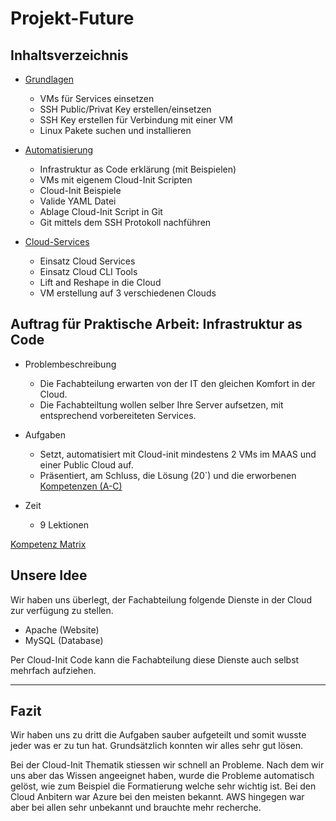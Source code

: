 Projekt-Future
========
## Inhaltsverzeichnis
- [Grundlagen](https://github.com/ask-yo-girl-about-me/Project-Future/tree/main/01_Grundlage)
    - VMs für Services einsetzen
    - SSH Public/Privat Key erstellen/einsetzen
    - SSH Key erstellen für Verbindung mit einer VM
    - Linux Pakete suchen und installieren


- [Automatisierung](https://github.com/ask-yo-girl-about-me/Project-Future/tree/main/02_Automatisierung)
    - Infrastruktur as Code erklärung (mit Beispielen)
    - VMs mit eigenem Cloud-Init Scripten
    - Cloud-Init Beispiele
    - Valide YAML Datei
    - Ablage Cloud-Init Script in Git
    - Git mittels dem SSH Protokoll nachführen
    
- [Cloud-Services](https://github.com/ask-yo-girl-about-me/Project-Future/tree/main/03_Cloud-Services)
    - Einsatz Cloud Services
    - Einsatz Cloud CLI Tools
    - Lift and Reshape in die Cloud
    - VM erstellung auf 3 verschiedenen Clouds

## Auftrag für Praktische Arbeit: Infrastruktur as Code
- Problembeschreibung
    - Die Fachabteilung erwarten von der IT den gleichen Komfort in der Cloud.
    - Die Fachabteiltung wollen selber Ihre Server aufsetzen, mit entsprechend vorbereiteten Services.
  
- Aufgaben
    - Setzt, automatisiert mit Cloud-init mindestens 2 VMs im MAAS und einer Public Cloud auf.
    - Präsentiert, am Schluss, die Lösung (20`) und die erworbenen [Kompetenzen (A-C)](https://gitlab.com/ch-tbz-hf/Stud/cnt/-/tree/main/1_Kompetenzmatrix#matrix)
- Zeit
    - 9 Lektionen

[Kompetenz Matrix](https://gitlab.com/ch-tbz-hf/Stud/cnt/-/tree/main/1_Kompetenzmatrix#matrix)

## Unsere Idee

Wir haben uns überlegt, der Fachabteilung folgende Dienste in der Cloud zur verfügung zu stellen.

- Apache (Website)
- MySQL (Database)

Per Cloud-Init Code kann die Fachabteilung diese Dienste auch selbst mehrfach aufziehen.

- - -

## Fazit
Wir haben uns zu dritt die Aufgaben sauber aufgeteilt und somit wusste jeder was er zu tun hat. Grundsätzlich konnten wir alles sehr gut lösen.

Bei der Cloud-Init Thematik stiessen wir schnell an Probleme. Nach dem wir uns aber das Wissen angeeignet haben, wurde die Probleme automatisch gelöst, wie zum Beispiel die Formatierung welche sehr wichtig ist.
Bei den Cloud Anbitern war Azure bei den meisten bekannt. AWS hingegen war aber bei allen sehr unbekannt und brauchte mehr recherche.